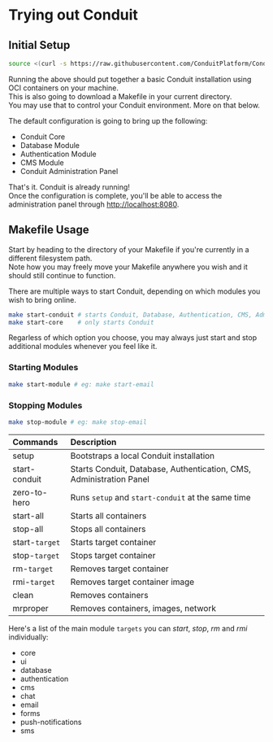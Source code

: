 
# Trying out Conduit

## Initial Setup

``` bash
source <(curl -s https://raw.githubusercontent.com/ConduitPlatform/Conduit/master/docker/get-conduit.sh)
```

Running the above should put together a basic Conduit installation using OCI containers on your machine.<br />
This is also going to download a Makefile in your current directory.<br />
You may use that to control your Conduit environment. More on that below.

The default configuration is going to bring up the following:

- Conduit Core
- Database Module
- Authentication Module
- CMS Module
- Conduit Administration Panel

That's it. Conduit is already running!<br />
Once the configuration is complete, you'll be able to access the administration panel through [http://localhost:8080](http://localhost:8080).

## Makefile Usage

Start by heading to the directory of your Makefile if you're currently in a different filesystem path.<br />
Note how you may freely move your Makefile anywhere you wish and it should still continue to function.

There are multiple ways to start Conduit, depending on which modules you wish to bring online.<br />

``` bash
make start-conduit # starts Conduit, Database, Authentication, CMS, Administration Panel
make start-core    # only starts Conduit
```

Regarless of which option you choose, you may always just start and stop additional modules whenever you feel like it.

### Starting Modules
``` bash
make start-module # eg: make start-email
```

### Stopping Modules
``` bash
make stop-module # eg: make stop-email
```

|   Commands         |   Description                                                       |
| :----------------- | :------------------------------------------------------------------ |
| setup              | Bootstraps a local Conduit installation                             |
| start-conduit      | Starts Conduit, Database, Authentication, CMS, Administration Panel |
| zero-to-hero       | Runs `setup` and `start-conduit` at the same time                   |
| start-all          | Starts all containers                                               |
| stop-all           | Stops all containers                                                |
| start-`target`     | Starts target container                                             |
| stop-`target`      | Stops target container                                              |
| rm-`target`        | Removes target container                                            |
| rmi-`target`       | Removes target container image                                      |
| clean              | Removes containers                                                  |
| mrproper           | Removes containers, images, network                                 |

Here's a list of the main module `targets` you can *start*, *stop*, *rm* and *rmi* individually:

- core
- ui
- database
- authentication
- cms
- chat
- email
- forms
- push-notifications
- sms
